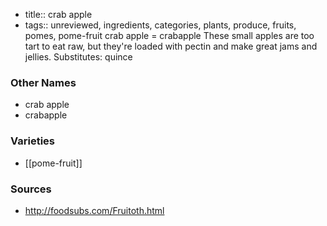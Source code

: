 - title:: crab apple
- tags:: unreviewed, ingredients, categories, plants, produce, fruits, pomes, pome-fruit
crab apple = crabapple These small apples are too tart to eat raw, but they're loaded with pectin and make great jams and jellies. Substitutes: quince

### Other Names

* crab apple
* crabapple

### Varieties

* [[pome-fruit]]

### Sources
* http://foodsubs.com/Fruitoth.html
